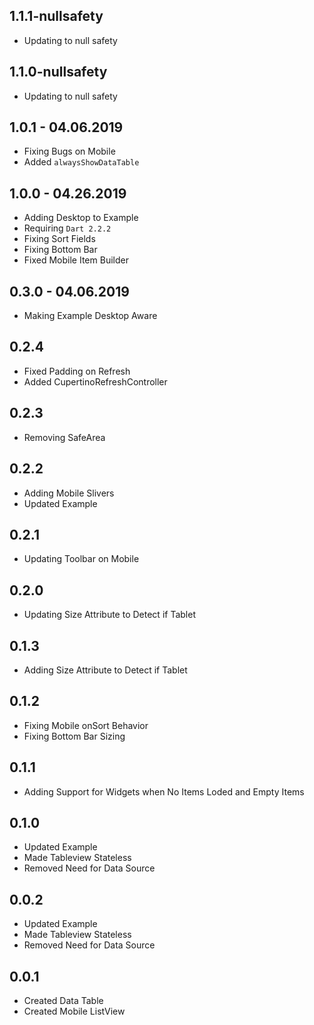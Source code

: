 ## 1.1.1-nullsafety

* Updating to null safety

## 1.1.0-nullsafety

* Updating to null safety

## 1.0.1 - 04.06.2019

* Fixing Bugs on Mobile
* Added `alwaysShowDataTable`

## 1.0.0 - 04.26.2019

* Adding Desktop to Example
* Requiring `Dart 2.2.2`
* Fixing Sort Fields
* Fixing Bottom Bar
* Fixed Mobile Item Builder

## 0.3.0 - 04.06.2019

* Making Example Desktop Aware

## 0.2.4

* Fixed Padding on Refresh
* Added CupertinoRefreshController

## 0.2.3

* Removing SafeArea

## 0.2.2

* Adding Mobile Slivers
* Updated Example

## 0.2.1

* Updating Toolbar on Mobile

## 0.2.0

* Updating Size Attribute to Detect if Tablet

## 0.1.3

* Adding Size Attribute to Detect if Tablet

## 0.1.2

* Fixing Mobile onSort Behavior
* Fixing Bottom Bar Sizing

## 0.1.1

* Adding Support for Widgets when No Items Loded and Empty Items

## 0.1.0

* Updated Example
* Made Tableview Stateless
* Removed Need for Data Source

## 0.0.2

* Updated Example
* Made Tableview Stateless
* Removed Need for Data Source


## 0.0.1

* Created Data Table
* Created Mobile ListView
